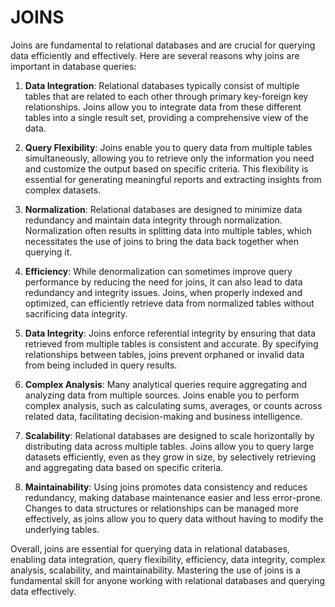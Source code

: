 
# JOINS

Joins are fundamental to relational databases and are crucial for querying data efficiently and effectively. Here are several reasons why joins are important in database queries:

1. **Data Integration**: Relational databases typically consist of multiple tables that are related to each other through primary key-foreign key relationships. Joins allow you to integrate data from these different tables into a single result set, providing a comprehensive view of the data.

2. **Query Flexibility**: Joins enable you to query data from multiple tables simultaneously, allowing you to retrieve only the information you need and customize the output based on specific criteria. This flexibility is essential for generating meaningful reports and extracting insights from complex datasets.

3. **Normalization**: Relational databases are designed to minimize data redundancy and maintain data integrity through normalization. Normalization often results in splitting data into multiple tables, which necessitates the use of joins to bring the data back together when querying it.

4. **Efficiency**: While denormalization can sometimes improve query performance by reducing the need for joins, it can also lead to data redundancy and integrity issues. Joins, when properly indexed and optimized, can efficiently retrieve data from normalized tables without sacrificing data integrity.

5. **Data Integrity**: Joins enforce referential integrity by ensuring that data retrieved from multiple tables is consistent and accurate. By specifying relationships between tables, joins prevent orphaned or invalid data from being included in query results.

6. **Complex Analysis**: Many analytical queries require aggregating and analyzing data from multiple sources. Joins enable you to perform complex analysis, such as calculating sums, averages, or counts across related data, facilitating decision-making and business intelligence.

7. **Scalability**: Relational databases are designed to scale horizontally by distributing data across multiple tables. Joins allow you to query large datasets efficiently, even as they grow in size, by selectively retrieving and aggregating data based on specific criteria.

8. **Maintainability**: Using joins promotes data consistency and reduces redundancy, making database maintenance easier and less error-prone. Changes to data structures or relationships can be managed more effectively, as joins allow you to query data without having to modify the underlying tables.

Overall, joins are essential for querying data in relational databases, enabling data integration, query flexibility, efficiency, data integrity, complex analysis, scalability, and maintainability. Mastering the use of joins is a fundamental skill for anyone working with relational databases and querying data effectively.
